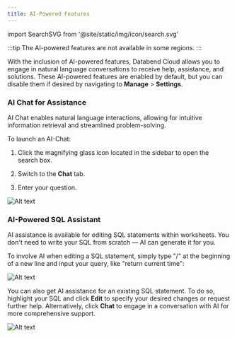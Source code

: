 ```yaml
---
title: AI-Powered Features
---
```


import SearchSVG from '@site/static/img/icon/search.svg'

<!-- #ifcndef -->

:::tip
The AI-powered features are not available in some regions.
:::

<!-- #endcndef -->

With the inclusion of AI-powered features, Databend Cloud allows you to engage in natural language conversations to receive help, assistance, and solutions. These AI-powered features are enabled by default, but you can disable them if desired by navigating to **Manage** > **Settings**.

### AI Chat for Assistance

AI Chat enables natural language interactions, allowing for intuitive information retrieval and streamlined problem-solving.

To launch an AI-Chat:

1. Click the magnifying glass icon <SearchSVG/> located in the sidebar to open the search box.

2. Switch to the **Chat** tab.

3. Enter your question.

![Alt text](@site/static/img/documents/worksheet/ai-chat.gif)

### AI-Powered SQL Assistant

AI assistance is available for editing SQL statements within worksheets. You don't need to write your SQL from scratch — AI can generate it for you.

To involve AI when editing a SQL statement, simply type "/" at the beginning of a new line and input your query, like "return current time":

![Alt text](@site/static/img/documents/worksheet/ai-worksheet-1.gif)

You can also get AI assistance for an existing SQL statement. To do so, highlight your SQL and click **Edit** to specify your desired changes or request further help. Alternatively, click **Chat** to engage in a conversation with AI for more comprehensive support.

![Alt text](@site/static/img/documents/worksheet/ai-worksheet-2.gif)
